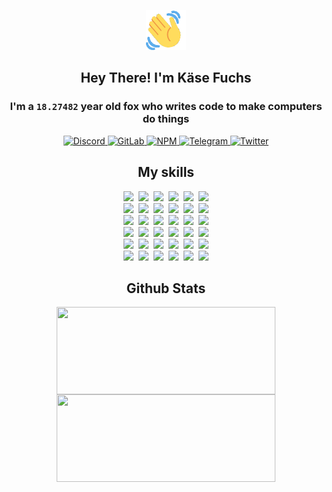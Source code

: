 <div><p align=center><img src=./resources/images/wave.gif width=64px height=64px></p><h2 align=center>Hey There! I'm Käse Fuchs</h2><h3 align=center>I'm a <code>18.27482</code> year old fox who writes code to make computers do things</h3><p align=center><a href=https://discord.com/users/507526681125322772><img alt=Discord src="https://img.shields.io/badge/Discord-5865F2?logo=discord&logoColor=white&style=flat-square#71102c268240a92af9329e9f051799bc"> </a><a href=https://gitlab.com/kasefuchs><img alt=GitLab src="https://img.shields.io/badge/GitLab-330F63?logo=gitlab&logoColor=white&style=flat-square#71102c268240a92af9329e9f051799bc"> </a><a href=https://npmjs.com/~kasefuchs><img alt=NPM src="https://img.shields.io/badge/NPM-CB3837?logo=npm&logoColor=white&style=flat-square#71102c268240a92af9329e9f051799bc"> </a><a href=https://t.me/kasefuchs><img alt=Telegram src="https://img.shields.io/badge/Telegram-2CA5E0?logo=telegram&logoColor=white&style=flat-square#71102c268240a92af9329e9f051799bc"> </a><a href=https://twitter.com/kasefuchs><img alt=Twitter src="https://img.shields.io/badge/Twitter-1DA1F2?logo=twitter&logoColor=white&style=flat-square#71102c268240a92af9329e9f051799bc"></a></p><h2 align=center>My skills</h2><p align=center><a href=https://aws.amazon.com/ ><picture><source srcset="https://skillicons.dev/icons?i=aws&theme=dark#71102c268240a92af9329e9f051799bc" media="(prefers-color-scheme: dark)"><source srcset="https://skillicons.dev/icons?i=aws&theme=light#71102c268240a92af9329e9f051799bc" media="(prefers-color-scheme: light), (prefers-color-scheme: no-preference)"><img src="https://skillicons.dev/icons?i=aws&theme=light#71102c268240a92af9329e9f051799bc"></picture></a>&nbsp;&nbsp;<a href=https://en.wikipedia.org/wiki/Bash_(Unix_shell)><picture><source srcset="https://skillicons.dev/icons?i=bash&theme=dark#71102c268240a92af9329e9f051799bc" media="(prefers-color-scheme: dark)"><source srcset="https://skillicons.dev/icons?i=bash&theme=light#71102c268240a92af9329e9f051799bc" media="(prefers-color-scheme: light), (prefers-color-scheme: no-preference)"><img src="https://skillicons.dev/icons?i=bash&theme=light#71102c268240a92af9329e9f051799bc"></picture></a>&nbsp;&nbsp;<a href=https://discord.com/developers/docs><picture><source srcset="https://skillicons.dev/icons?i=bots&theme=dark#71102c268240a92af9329e9f051799bc" media="(prefers-color-scheme: dark)"><source srcset="https://skillicons.dev/icons?i=bots&theme=light#71102c268240a92af9329e9f051799bc" media="(prefers-color-scheme: light), (prefers-color-scheme: no-preference)"><img src="https://skillicons.dev/icons?i=bots&theme=light#71102c268240a92af9329e9f051799bc"></picture></a>&nbsp;&nbsp;<a href=https://www.cloudflare.com/ ><picture><source srcset="https://skillicons.dev/icons?i=cloudflare&theme=dark#71102c268240a92af9329e9f051799bc" media="(prefers-color-scheme: dark)"><source srcset="https://skillicons.dev/icons?i=cloudflare&theme=light#71102c268240a92af9329e9f051799bc" media="(prefers-color-scheme: light), (prefers-color-scheme: no-preference)"><img src="https://skillicons.dev/icons?i=cloudflare&theme=light#71102c268240a92af9329e9f051799bc"></picture></a>&nbsp;&nbsp;<a href=https://en.wikipedia.org/wiki/CSS><picture><source srcset="https://skillicons.dev/icons?i=css&theme=dark#71102c268240a92af9329e9f051799bc" media="(prefers-color-scheme: dark)"><source srcset="https://skillicons.dev/icons?i=css&theme=light#71102c268240a92af9329e9f051799bc" media="(prefers-color-scheme: light), (prefers-color-scheme: no-preference)"><img src="https://skillicons.dev/icons?i=css&theme=light#71102c268240a92af9329e9f051799bc"></picture></a>&nbsp;&nbsp;<a href=https://www.docker.com/ ><picture><source srcset="https://skillicons.dev/icons?i=docker&theme=dark#71102c268240a92af9329e9f051799bc" media="(prefers-color-scheme: dark)"><source srcset="https://skillicons.dev/icons?i=docker&theme=light#71102c268240a92af9329e9f051799bc" media="(prefers-color-scheme: light), (prefers-color-scheme: no-preference)"><img src="https://skillicons.dev/icons?i=docker&theme=light#71102c268240a92af9329e9f051799bc"></picture></a><br><a href=https://www.electronjs.org/ ><picture><source srcset="https://skillicons.dev/icons?i=electron&theme=dark#71102c268240a92af9329e9f051799bc" media="(prefers-color-scheme: dark)"><source srcset="https://skillicons.dev/icons?i=electron&theme=light#71102c268240a92af9329e9f051799bc" media="(prefers-color-scheme: light), (prefers-color-scheme: no-preference)"><img src="https://skillicons.dev/icons?i=electron&theme=light#71102c268240a92af9329e9f051799bc"></picture></a>&nbsp;&nbsp;<a href=https://expressjs.com/ ><picture><source srcset="https://skillicons.dev/icons?i=express&theme=dark#71102c268240a92af9329e9f051799bc" media="(prefers-color-scheme: dark)"><source srcset="https://skillicons.dev/icons?i=express&theme=light#71102c268240a92af9329e9f051799bc" media="(prefers-color-scheme: light), (prefers-color-scheme: no-preference)"><img src="https://skillicons.dev/icons?i=express&theme=light#71102c268240a92af9329e9f051799bc"></picture></a>&nbsp;&nbsp;<a href=https://www.figma.com/ ><picture><source srcset="https://skillicons.dev/icons?i=figma&theme=dark#71102c268240a92af9329e9f051799bc" media="(prefers-color-scheme: dark)"><source srcset="https://skillicons.dev/icons?i=figma&theme=light#71102c268240a92af9329e9f051799bc" media="(prefers-color-scheme: light), (prefers-color-scheme: no-preference)"><img src="https://skillicons.dev/icons?i=figma&theme=light#71102c268240a92af9329e9f051799bc"></picture></a>&nbsp;&nbsp;<a href=https://firebase.google.com/ ><picture><source srcset="https://skillicons.dev/icons?i=firebase&theme=dark#71102c268240a92af9329e9f051799bc" media="(prefers-color-scheme: dark)"><source srcset="https://skillicons.dev/icons?i=firebase&theme=light#71102c268240a92af9329e9f051799bc" media="(prefers-color-scheme: light), (prefers-color-scheme: no-preference)"><img src="https://skillicons.dev/icons?i=firebase&theme=light#71102c268240a92af9329e9f051799bc"></picture></a>&nbsp;&nbsp;<a href=https://flask.palletsprojects.com/ ><picture><source srcset="https://skillicons.dev/icons?i=flask&theme=dark#71102c268240a92af9329e9f051799bc" media="(prefers-color-scheme: dark)"><source srcset="https://skillicons.dev/icons?i=flask&theme=light#71102c268240a92af9329e9f051799bc" media="(prefers-color-scheme: light), (prefers-color-scheme: no-preference)"><img src="https://skillicons.dev/icons?i=flask&theme=light#71102c268240a92af9329e9f051799bc"></picture></a>&nbsp;&nbsp;<a href=https://cloud.google.com/ ><picture><source srcset="https://skillicons.dev/icons?i=gcp&theme=dark#71102c268240a92af9329e9f051799bc" media="(prefers-color-scheme: dark)"><source srcset="https://skillicons.dev/icons?i=gcp&theme=light#71102c268240a92af9329e9f051799bc" media="(prefers-color-scheme: light), (prefers-color-scheme: no-preference)"><img src="https://skillicons.dev/icons?i=gcp&theme=light#71102c268240a92af9329e9f051799bc"></picture></a><br><a href=https://git-scm.com/ ><picture><source srcset="https://skillicons.dev/icons?i=git&theme=dark#71102c268240a92af9329e9f051799bc" media="(prefers-color-scheme: dark)"><source srcset="https://skillicons.dev/icons?i=git&theme=light#71102c268240a92af9329e9f051799bc" media="(prefers-color-scheme: light), (prefers-color-scheme: no-preference)"><img src="https://skillicons.dev/icons?i=git&theme=light#71102c268240a92af9329e9f051799bc"></picture></a>&nbsp;&nbsp;<a href=https://github.com/ ><picture><source srcset="https://skillicons.dev/icons?i=github&theme=dark#71102c268240a92af9329e9f051799bc" media="(prefers-color-scheme: dark)"><source srcset="https://skillicons.dev/icons?i=github&theme=light#71102c268240a92af9329e9f051799bc" media="(prefers-color-scheme: light), (prefers-color-scheme: no-preference)"><img src="https://skillicons.dev/icons?i=github&theme=light#71102c268240a92af9329e9f051799bc"></picture></a>&nbsp;&nbsp;<a href=https://gitlab.com/ ><picture><source srcset="https://skillicons.dev/icons?i=gitlab&theme=dark#71102c268240a92af9329e9f051799bc" media="(prefers-color-scheme: dark)"><source srcset="https://skillicons.dev/icons?i=gitlab&theme=light#71102c268240a92af9329e9f051799bc" media="(prefers-color-scheme: light), (prefers-color-scheme: no-preference)"><img src="https://skillicons.dev/icons?i=gitlab&theme=light#71102c268240a92af9329e9f051799bc"></picture></a>&nbsp;&nbsp;<a href=https://www.heroku.com/ ><picture><source srcset="https://skillicons.dev/icons?i=heroku&theme=dark#71102c268240a92af9329e9f051799bc" media="(prefers-color-scheme: dark)"><source srcset="https://skillicons.dev/icons?i=heroku&theme=light#71102c268240a92af9329e9f051799bc" media="(prefers-color-scheme: light), (prefers-color-scheme: no-preference)"><img src="https://skillicons.dev/icons?i=heroku&theme=light#71102c268240a92af9329e9f051799bc"></picture></a>&nbsp;&nbsp;<a href=https://en.wikipedia.org/wiki/HTML><picture><source srcset="https://skillicons.dev/icons?i=html&theme=dark#71102c268240a92af9329e9f051799bc" media="(prefers-color-scheme: dark)"><source srcset="https://skillicons.dev/icons?i=html&theme=light#71102c268240a92af9329e9f051799bc" media="(prefers-color-scheme: light), (prefers-color-scheme: no-preference)"><img src="https://skillicons.dev/icons?i=html&theme=light#71102c268240a92af9329e9f051799bc"></picture></a>&nbsp;&nbsp;<a href=https://en.wikipedia.org/wiki/JavaScript><picture><source srcset="https://skillicons.dev/icons?i=js&theme=dark#71102c268240a92af9329e9f051799bc" media="(prefers-color-scheme: dark)"><source srcset="https://skillicons.dev/icons?i=js&theme=light#71102c268240a92af9329e9f051799bc" media="(prefers-color-scheme: light), (prefers-color-scheme: no-preference)"><img src="https://skillicons.dev/icons?i=js&theme=light#71102c268240a92af9329e9f051799bc"></picture></a><br><a href=https://en.wikipedia.org/wiki/Linux><picture><source srcset="https://skillicons.dev/icons?i=linux&theme=dark#71102c268240a92af9329e9f051799bc" media="(prefers-color-scheme: dark)"><source srcset="https://skillicons.dev/icons?i=linux&theme=light#71102c268240a92af9329e9f051799bc" media="(prefers-color-scheme: light), (prefers-color-scheme: no-preference)"><img src="https://skillicons.dev/icons?i=linux&theme=light#71102c268240a92af9329e9f051799bc"></picture></a>&nbsp;&nbsp;<a href=https://mui.com/ ><picture><source srcset="https://skillicons.dev/icons?i=materialui&theme=dark#71102c268240a92af9329e9f051799bc" media="(prefers-color-scheme: dark)"><source srcset="https://skillicons.dev/icons?i=materialui&theme=light#71102c268240a92af9329e9f051799bc" media="(prefers-color-scheme: light), (prefers-color-scheme: no-preference)"><img src="https://skillicons.dev/icons?i=materialui&theme=light#71102c268240a92af9329e9f051799bc"></picture></a>&nbsp;&nbsp;<a href=https://en.wikipedia.org/wiki/Markdown><picture><source srcset="https://skillicons.dev/icons?i=md&theme=dark#71102c268240a92af9329e9f051799bc" media="(prefers-color-scheme: dark)"><source srcset="https://skillicons.dev/icons?i=md&theme=light#71102c268240a92af9329e9f051799bc" media="(prefers-color-scheme: light), (prefers-color-scheme: no-preference)"><img src="https://skillicons.dev/icons?i=md&theme=light#71102c268240a92af9329e9f051799bc"></picture></a>&nbsp;&nbsp;<a href=https://www.mongodb.com/ ><picture><source srcset="https://skillicons.dev/icons?i=mongodb&theme=dark#71102c268240a92af9329e9f051799bc" media="(prefers-color-scheme: dark)"><source srcset="https://skillicons.dev/icons?i=mongodb&theme=light#71102c268240a92af9329e9f051799bc" media="(prefers-color-scheme: light), (prefers-color-scheme: no-preference)"><img src="https://skillicons.dev/icons?i=mongodb&theme=light#71102c268240a92af9329e9f051799bc"></picture></a>&nbsp;&nbsp;<a href=https://www.mysql.com/ ><picture><source srcset="https://skillicons.dev/icons?i=mysql&theme=dark#71102c268240a92af9329e9f051799bc" media="(prefers-color-scheme: dark)"><source srcset="https://skillicons.dev/icons?i=mysql&theme=light#71102c268240a92af9329e9f051799bc" media="(prefers-color-scheme: light), (prefers-color-scheme: no-preference)"><img src="https://skillicons.dev/icons?i=mysql&theme=light#71102c268240a92af9329e9f051799bc"></picture></a>&nbsp;&nbsp;<a href=https://nextjs.org/ ><picture><source srcset="https://skillicons.dev/icons?i=nextjs&theme=dark#71102c268240a92af9329e9f051799bc" media="(prefers-color-scheme: dark)"><source srcset="https://skillicons.dev/icons?i=nextjs&theme=light#71102c268240a92af9329e9f051799bc" media="(prefers-color-scheme: light), (prefers-color-scheme: no-preference)"><img src="https://skillicons.dev/icons?i=nextjs&theme=light#71102c268240a92af9329e9f051799bc"></picture></a><br><a href=https://nodejs.org/en/ ><picture><source srcset="https://skillicons.dev/icons?i=nodejs&theme=dark#71102c268240a92af9329e9f051799bc" media="(prefers-color-scheme: dark)"><source srcset="https://skillicons.dev/icons?i=nodejs&theme=light#71102c268240a92af9329e9f051799bc" media="(prefers-color-scheme: light), (prefers-color-scheme: no-preference)"><img src="https://skillicons.dev/icons?i=nodejs&theme=light#71102c268240a92af9329e9f051799bc"></picture></a>&nbsp;&nbsp;<a href=https://www.postgresql.org/ ><picture><source srcset="https://skillicons.dev/icons?i=postgres&theme=dark#71102c268240a92af9329e9f051799bc" media="(prefers-color-scheme: dark)"><source srcset="https://skillicons.dev/icons?i=postgres&theme=light#71102c268240a92af9329e9f051799bc" media="(prefers-color-scheme: light), (prefers-color-scheme: no-preference)"><img src="https://skillicons.dev/icons?i=postgres&theme=light#71102c268240a92af9329e9f051799bc"></picture></a>&nbsp;&nbsp;<a href=https://learn.microsoft.com/en-us/powershell/ ><picture><source srcset="https://skillicons.dev/icons?i=powershell&theme=dark#71102c268240a92af9329e9f051799bc" media="(prefers-color-scheme: dark)"><source srcset="https://skillicons.dev/icons?i=powershell&theme=light#71102c268240a92af9329e9f051799bc" media="(prefers-color-scheme: light), (prefers-color-scheme: no-preference)"><img src="https://skillicons.dev/icons?i=powershell&theme=light#71102c268240a92af9329e9f051799bc"></picture></a>&nbsp;&nbsp;<a href=https://www.python.org/ ><picture><source srcset="https://skillicons.dev/icons?i=py&theme=dark#71102c268240a92af9329e9f051799bc" media="(prefers-color-scheme: dark)"><source srcset="https://skillicons.dev/icons?i=py&theme=light#71102c268240a92af9329e9f051799bc" media="(prefers-color-scheme: light), (prefers-color-scheme: no-preference)"><img src="https://skillicons.dev/icons?i=py&theme=light#71102c268240a92af9329e9f051799bc"></picture></a>&nbsp;&nbsp;<a href=https://www.raspberrypi.org/ ><picture><source srcset="https://skillicons.dev/icons?i=raspberrypi&theme=dark#71102c268240a92af9329e9f051799bc" media="(prefers-color-scheme: dark)"><source srcset="https://skillicons.dev/icons?i=raspberrypi&theme=light#71102c268240a92af9329e9f051799bc" media="(prefers-color-scheme: light), (prefers-color-scheme: no-preference)"><img src="https://skillicons.dev/icons?i=raspberrypi&theme=light#71102c268240a92af9329e9f051799bc"></picture></a>&nbsp;&nbsp;<a href=https://reactjs.org/ ><picture><source srcset="https://skillicons.dev/icons?i=react&theme=dark#71102c268240a92af9329e9f051799bc" media="(prefers-color-scheme: dark)"><source srcset="https://skillicons.dev/icons?i=react&theme=light#71102c268240a92af9329e9f051799bc" media="(prefers-color-scheme: light), (prefers-color-scheme: no-preference)"><img src="https://skillicons.dev/icons?i=react&theme=light#71102c268240a92af9329e9f051799bc"></picture></a><br><a href=https://redux.js.org/ ><picture><source srcset="https://skillicons.dev/icons?i=redux&theme=dark#71102c268240a92af9329e9f051799bc" media="(prefers-color-scheme: dark)"><source srcset="https://skillicons.dev/icons?i=redux&theme=light#71102c268240a92af9329e9f051799bc" media="(prefers-color-scheme: light), (prefers-color-scheme: no-preference)"><img src="https://skillicons.dev/icons?i=redux&theme=light#71102c268240a92af9329e9f051799bc"></picture></a>&nbsp;&nbsp;<a href=https://en.wikipedia.org/wiki/Regular_expression><picture><source srcset="https://skillicons.dev/icons?i=regex&theme=dark#71102c268240a92af9329e9f051799bc" media="(prefers-color-scheme: dark)"><source srcset="https://skillicons.dev/icons?i=regex&theme=light#71102c268240a92af9329e9f051799bc" media="(prefers-color-scheme: light), (prefers-color-scheme: no-preference)"><img src="https://skillicons.dev/icons?i=regex&theme=light#71102c268240a92af9329e9f051799bc"></picture></a>&nbsp;&nbsp;<a href=https://en.wikipedia.org/wiki/Sass_(stylesheet_language)><picture><source srcset="https://skillicons.dev/icons?i=sass&theme=dark#71102c268240a92af9329e9f051799bc" media="(prefers-color-scheme: dark)"><source srcset="https://skillicons.dev/icons?i=sass&theme=light#71102c268240a92af9329e9f051799bc" media="(prefers-color-scheme: light), (prefers-color-scheme: no-preference)"><img src="https://skillicons.dev/icons?i=sass&theme=light#71102c268240a92af9329e9f051799bc"></picture></a>&nbsp;&nbsp;<a href=https://www.typescriptlang.org/ ><picture><source srcset="https://skillicons.dev/icons?i=ts&theme=dark#71102c268240a92af9329e9f051799bc" media="(prefers-color-scheme: dark)"><source srcset="https://skillicons.dev/icons?i=ts&theme=light#71102c268240a92af9329e9f051799bc" media="(prefers-color-scheme: light), (prefers-color-scheme: no-preference)"><img src="https://skillicons.dev/icons?i=ts&theme=light#71102c268240a92af9329e9f051799bc"></picture></a>&nbsp;&nbsp;<a href=https://unity.com/ ><picture><source srcset="https://skillicons.dev/icons?i=unity&theme=dark#71102c268240a92af9329e9f051799bc" media="(prefers-color-scheme: dark)"><source srcset="https://skillicons.dev/icons?i=unity&theme=light#71102c268240a92af9329e9f051799bc" media="(prefers-color-scheme: light), (prefers-color-scheme: no-preference)"><img src="https://skillicons.dev/icons?i=unity&theme=light#71102c268240a92af9329e9f051799bc"></picture></a>&nbsp;&nbsp;<a href=https://workers.cloudflare.com/ ><picture><source srcset="https://skillicons.dev/icons?i=workers&theme=dark#71102c268240a92af9329e9f051799bc" media="(prefers-color-scheme: dark)"><source srcset="https://skillicons.dev/icons?i=workers&theme=light#71102c268240a92af9329e9f051799bc" media="(prefers-color-scheme: light), (prefers-color-scheme: no-preference)"><img src="https://skillicons.dev/icons?i=workers&theme=light#71102c268240a92af9329e9f051799bc"></picture></a><br></p><h2 align=center>Github Stats</h2><p align=center><picture><source srcset="https://github-readme-stats-kasefuchs.vercel.app/api/?count_private=true&hide_border=true&hide_rank=true&line_height=20&hide_title=true&username=Kasefuchs&theme=dark#71102c268240a92af9329e9f051799bc" media="(prefers-color-scheme: dark)"><source srcset="https://github-readme-stats-kasefuchs.vercel.app/api/?count_private=true&hide_border=true&hide_rank=true&line_height=20&hide_title=true&username=Kasefuchs&theme=light#71102c268240a92af9329e9f051799bc" media="(prefers-color-scheme: light), (prefers-color-scheme: no-preference)"><img align=middle width=350 height=140 src="https://github-readme-stats-kasefuchs.vercel.app/api/?count_private=true&hide_border=true&hide_rank=true&line_height=20&hide_title=true&username=Kasefuchs&theme=light#71102c268240a92af9329e9f051799bc"></picture><picture><source srcset="https://github-readme-stats-kasefuchs.vercel.app/api/top-langs/?count_private=true&hide_border=true&layout=compact&username=Kasefuchs&theme=dark#71102c268240a92af9329e9f051799bc" media="(prefers-color-scheme: dark)"><source srcset="https://github-readme-stats-kasefuchs.vercel.app/api/top-langs/?count_private=true&hide_border=true&layout=compact&username=Kasefuchs&theme=light#71102c268240a92af9329e9f051799bc" media="(prefers-color-scheme: light), (prefers-color-scheme: no-preference)"><img align=middle width=350 height=140 src="https://github-readme-stats-kasefuchs.vercel.app/api/top-langs/?count_private=true&hide_border=true&layout=compact&username=Kasefuchs&theme=light#71102c268240a92af9329e9f051799bc"></picture></p><img src="https://hit.yhype.me/github/profile?user_id=64592097#71102c268240a92af9329e9f051799bc" alt=""></div>